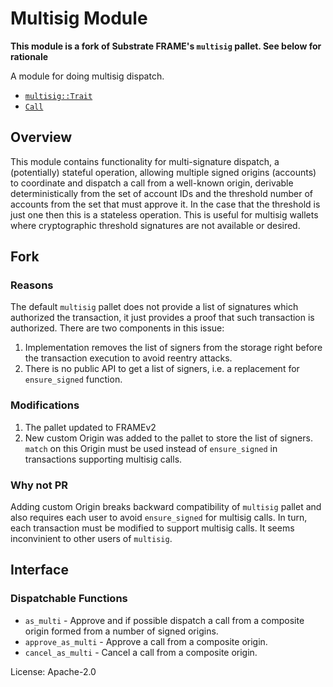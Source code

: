 # Multisig Module

**This module is a fork of Substrate FRAME's `multisig` pallet. See below for rationale**

A module for doing multisig dispatch.

- [`multisig::Trait`](https://docs.rs/pallet-multisig/latest/pallet_multisig/trait.Trait.html)
- [`Call`](https://docs.rs/pallet-multisig/latest/pallet_multisig/enum.Call.html)

## Overview

This module contains functionality for multi-signature dispatch, a (potentially) stateful
operation, allowing multiple signed
origins (accounts) to coordinate and dispatch a call from a well-known origin, derivable
deterministically from the set of account IDs and the threshold number of accounts from the
set that must approve it. In the case that the threshold is just one then this is a stateless
operation. This is useful for multisig wallets where cryptographic threshold signatures are
not available or desired.

## Fork

### Reasons

The default `multisig` pallet does not provide a list of signatures which authorized the
transaction, it just provides a proof that such transaction is authorized. There are two
components in this issue:

1. Implementation removes the list of signers from the storage right before the transaction
   execution to avoid reentry attacks.
2. There is no public API to get a list of signers, i.e. a replacement for `ensure_signed`
   function.

### Modifications

1. The pallet updated to FRAMEv2
2. New custom Origin was added to the pallet to store the list of signers. `match` on this
   Origin must be used instead of `ensure_signed` in transactions supporting multisig calls.

### Why not PR

Adding custom Origin breaks backward compatibility of `multisig` pallet and also requires each
user to avoid `ensure_signed` for multisig calls. In turn, each transaction must be modified to
support multisig calls. It seems inconvinient to other users of `multisig`.

## Interface

### Dispatchable Functions

* `as_multi` - Approve and if possible dispatch a call from a composite origin formed from a
  number of signed origins.
* `approve_as_multi` - Approve a call from a composite origin.
* `cancel_as_multi` - Cancel a call from a composite origin.

[`Call`]: ./enum.Call.html
[`Config`]: ./trait.Config.html

License: Apache-2.0

